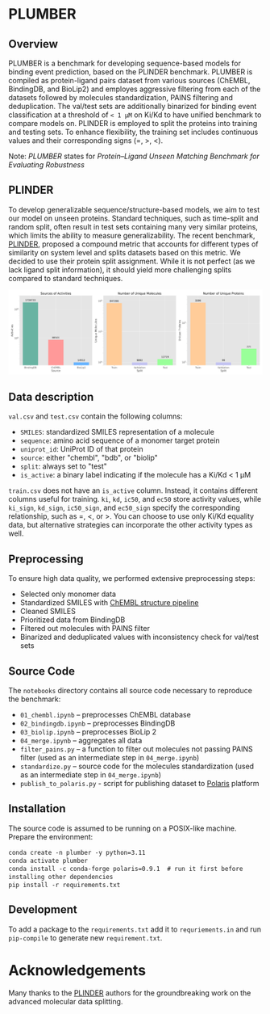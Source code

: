 # PLUMBER
## Overview
PLUMBER is a benchmark for developing sequence-based models for binding event prediction, based on the PLINDER benchmark. PLUMBER is compiled as protein-ligand pairs dataset from various sources (ChEMBL, BindingDB, and BioLip2) and employes aggressive filtering from each of the datasets followed by molecules standardization, PAINS filtering and deduplication. The val/test sets are additionally binarized for binding event classification at a threshold of `< 1 μM` on Ki/Kd to have unified benchmark to compare models on. PLINDER is employed to split the proteins into training and testing sets. To enhance flexibility, the training set includes continuous values and their corresponding signs (=, >, <).

Note: *PLUMBER* states for *Protein–Ligand Unseen Matching Benchmark for Evaluating Robustness*

## PLINDER
To develop generalizable sequence/structure-based models, we aim to test our model on unseen proteins. Standard techniques, such as time-split and random split, often result in test sets containing many very similar proteins, which limits the ability to measure generalizability. The recent benchmark, [PLINDER](https://www.plinder.sh/), proposed a compound metric that accounts for different types of similarity on system level and splits datasets based on this metric. We decided to use their protein split assignment. While it is not perfect (as we lack ligand split information), it should yield more challenging splits compared to standard techniques.

![EDA](eda.png)


## Data description
`val.csv` and `test.csv` contain the following columns:

- `SMILES`: standardized SMILES representation of a molecule
- `sequence`: amino acid sequence of a monomer target protein
- `uniprot_id`: UniProt ID of that protein
- `source`: either "chembl", "bdb", or "biolip"
- `split`: always set to "test"
- `is_active`: a binary label indicating if the molecule has a Ki/Kd < 1 μM

`train.csv` does not have an `is_active` column. Instead, it contains different columns useful for training. `ki`, `kd`, `ic50`, and `ec50` store activity values, while `ki_sign`, `kd_sign`, `ic50_sign`, and `ec50_sign` specify the corresponding relationship, such as =, <, or >. You can choose to use only Ki/Kd equality data, but alternative strategies can incorporate the other activity types as well.

## Preprocessing
To ensure high data quality, we performed extensive preprocessing steps:
- Selected only monomer data
- Standardized SMILES with [ChEMBL structure pipeline](https://github.com/chembl/ChEMBL_Structure_Pipeline)
- Cleaned SMILES
- Prioritized data from BindingDB
- Filtered out molecules with PAINS filter
- Binarized and deduplicated values with inconsistency check for val/test sets


## Source Code
The `notebooks` directory contains all source code necessary to reproduce the benchmark:
- `01_chembl.ipynb` – preprocesses ChEMBL database
- `02_bindingdb.ipynb` – preprocesses BindingDB
- `03_biolip.ipynb` – preprocesses BioLip 2
- `04_merge.ipynb` – aggregates all data
- `filter_pains.py` – a function to filter out molecules not passing PAINS filter (used as an intermediate step in `04_merge.ipynb`)
- `standardize.py` – source code for the molecules standardization (used as an intermediate step in `04_merge.ipynb`)
- `publish_to_polaris.py` - script for publishing dataset to [Polaris](https://polarishub.io/) platform

## Installation
The source code is assumed to be running on a POSIX-like machine. Prepare the environment:
```
conda create -n plumber -y python=3.11
conda activate plumber
conda install -c conda-forge polaris=0.9.1  # run it first before installing other dependencies
pip install -r requirements.txt
```

## Development
To add a package to the `requirements.txt` add it to `requriements.in` and run `pip-compile` to generate new `requirement.txt`.

# Acknowledgements
Many thanks to the [PLINDER](https://www.plinder.sh/) authors for the groundbreaking work on the advanced molecular data splitting.

